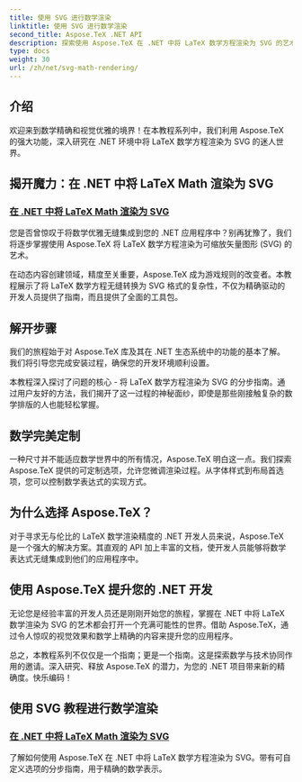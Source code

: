 ```yaml
---
title: 使用 SVG 进行数学渲染
linktitle: 使用 SVG 进行数学渲染
second_title: Aspose.TeX .NET API
description: 探索使用 Aspose.TeX 在 .NET 中将 LaTeX 数学方程渲染为 SVG 的艺术。通过可定制选项释放精度，实现数学完美。
type: docs
weight: 30
url: /zh/net/svg-math-rendering/
---
```

## 介绍

欢迎来到数学精确和视觉优雅的境界！在本教程系列中，我们利用 Aspose.TeX 的强大功能，深入研究在 .NET 环境中将 LaTeX 数学方程渲染为 SVG 的迷人世界。 

## 揭开魔力：在 .NET 中将 LaTeX Math 渲染为 SVG

### [在 .NET 中将 LaTeX Math 渲染为 SVG](./render-latex-math-svg/)

您是否曾惊叹于将数学优雅无缝集成到您的 .NET 应用程序中？别再犹豫了，我们将逐步掌握使用 Aspose.TeX 将 LaTeX 数学方程渲染为可缩放矢量图形 (SVG) 的艺术。

在动态内容创建领域，精度至关重要，Aspose.TeX 成为游戏规则的改变者。本教程展示了将 LaTeX 数学方程无缝转换为 SVG 格式的复杂性，不仅为精确驱动的开发人员提供了指南，而且提供了全面的工具包。

## 解开步骤

我们的旅程始于对 Aspose.TeX 库及其在 .NET 生态系统中的功能的基本了解。我们将引导您完成安装过程，确保您的开发环境顺利设置。

本教程深入探讨了问题的核心 - 将 LaTeX 数学方程渲染为 SVG 的分步指南。通过用户友好的方法，我们揭开了这一过程的神秘面纱，即使是那些刚接触复杂的数学排版的人也能轻松掌握。

## 数学完美定制

一种尺寸并不能适应数学世界中的所有情况，Aspose.TeX 明白这一点。我们探索 Aspose.TeX 提供的可定制选项，允许您微调渲染过程。从字体样式到布局首选项，您可以控制数学表达式的实现方式。

## 为什么选择 Aspose.TeX？

对于寻求无与伦比的 LaTeX 数学渲染精度的 .NET 开发人员来说，Aspose.TeX 是一个强大的解决方案。其直观的 API 加上丰富的文档，使开发人员能够将数学表达式无缝集成到他们的应用程序中。

## 使用 Aspose.TeX 提升您的 .NET 开发

无论您是经验丰富的开发人员还是刚刚开始您的旅程，掌握在 .NET 中将 LaTeX 数学渲染为 SVG 的艺术都会打开一个充满可能性的世界。借助 Aspose.TeX，通过令人惊叹的视觉效果和数学上精确的内容来提升您的应用程序。

总之，本教程系列不仅仅是一个指南；更是一个指南。这是探索数学与技术协同作用的邀请。深入研究、释放 Aspose.TeX 的潜力，为您的 .NET 项目带来新的精确度。快乐编码！
## 使用 SVG 教程进行数学渲染
### [在 .NET 中将 LaTeX Math 渲染为 SVG](./render-latex-math-svg/)
了解如何使用 Aspose.TeX 在 .NET 中将 LaTeX 数学方程渲染为 SVG。带有可自定义选项的分步指南，用于精确的数学表示。